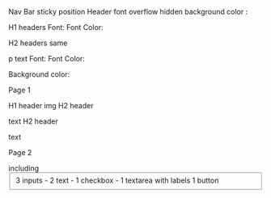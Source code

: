 Nav Bar
<a>
sticky position
Header font
overflow hidden
background color :



H1 headers
Font:
Font Color:

H2 headers same

p text
Font:
Font Color:

Background
color:

Page 1

H1 header
img
H2 header
<p> text
H2 header
<p> text

Page 2
<form> including
<fieldset>
3 inputs
- 2 text
- 1 checkbox
- 1 textarea
with labels
1 button
